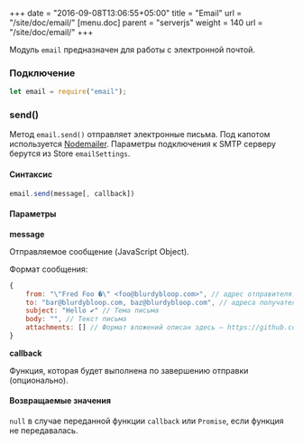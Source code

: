 +++
date = "2016-09-08T13:06:55+05:00"
title = "Email"
url = "/site/doc/email/"
[menu.doc]
    parent = "serverjs"
    weight = 140
    url = "/site/doc/email/"
+++

Модуль `email` предназначен для работы с электронной почтой.

### Подключение

```JavaScript
let email = require("email");
```

### send()

Метод `email.send()` отправляет электронные письма. Под капотом используется [Nodemailer](https://nodemailer.com/).
Параметры подключения к SMTP серверу берутся из Store `emailSettings`.

#### Синтаксис

```JavaScript
email.send(message[, callback])
```

#### Параметры

**message**

Отправляемое сообщение (JavaScript Object).

Формат сообщения:

```JavaScript
{
    from: "\"Fred Foo �\" <foo@blurdybloop.com>", // адрес отправителя. В случае, если аргумент отсутствует, будет использоваться адрес из Store "emailSettings"
    to: "bar@blurdybloop.com, baz@blurdybloop.com", // адреса получателей
    subject: "Hello ✔" // Тема письма
    body: "", // Текст письма
    attachments: [] // Формат вложений описан здесь – https://github.com/nodemailer/nodemailer#attachments
}
```

**callback**

Функция, которая будет выполнена по завершению отправки (опционально).

#### Возвращаемые значения

`null` в случае переданной функции `callback` или `Promise`, если функция не передавалась.